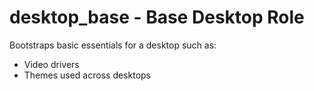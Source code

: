# desktop_base - Base Desktop Role

Bootstraps basic essentials for a desktop such as:

* Video drivers
* Themes used across desktops
